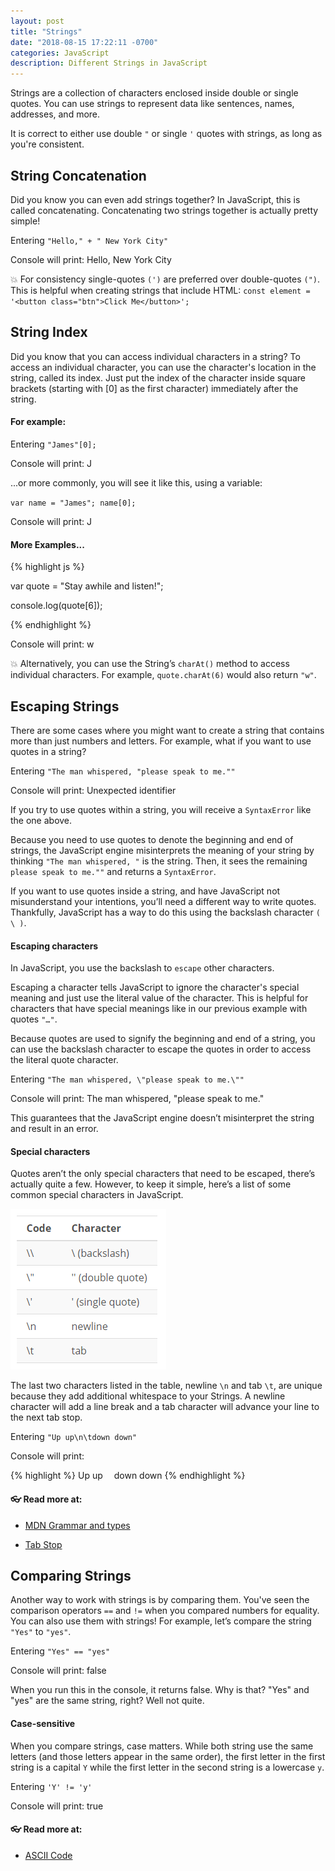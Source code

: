 ```yaml
---
layout: post
title: "Strings"
date: "2018-08-15 17:22:11 -0700"
categories: JavaScript
description: Different Strings in JavaScript
---
```


Strings are a collection of characters enclosed inside double or single quotes. You can use strings to represent data like sentences, names, addresses, and more.

It is correct to either use double `"` or single `'` quotes with strings, as long as you're consistent.

## String Concatenation

Did you know you can even add strings together? In JavaScript, this is called concatenating. Concatenating two strings together is actually pretty simple!

Entering `"Hello," + " New York City"`

Console will print: Hello, New York City

💥 For consistency single-quotes `(')` are preferred over double-quotes `(")`. This is helpful when creating strings that include HTML: `const element = '<button class="btn">Click Me</button>';`

## String Index

Did you know that you can access individual characters in a string? To access an individual character, you can use the character's location in the string, called its index. Just put the index of the character inside square brackets (starting with [0] as the first character) immediately after the string.

#### For example:

Entering `"James"[0];`

Console will print: J

...or more commonly, you will see it like this, using a variable:

`var name = "James";
name[0];`

Console will print: J

#### More Examples...

{% highlight js %}

var quote = "Stay awhile and listen!";

console.log(quote[6]);

{% endhighlight %}

Console will print: w

💥 Alternatively, you can use the String’s `charAt()` method to access individual characters. For example, `quote.charAt(6)` would also return `"w"`.

## Escaping Strings

There are some cases where you might want to create a string that contains more than just numbers and letters. For example, what if you want to use quotes in a string?

Entering `"The man whispered, "please speak to me.""`

Console will print: Unexpected identifier

If you try to use quotes within a string, you will receive a `SyntaxError` like the one above.

Because you need to use quotes to denote the beginning and end of strings, the JavaScript engine misinterprets the meaning of your string by thinking `"The man whispered, "` is the string. Then, it sees the remaining `please speak to me.""` and returns a `SyntaxError`.

If you want to use quotes inside a string, and have JavaScript not misunderstand your intentions, you’ll need a different way to write quotes. Thankfully, JavaScript has a way to do this using the backslash character `( \ )`.

#### Escaping characters

In JavaScript, you use the backslash to `escape` other characters.

Escaping a character tells JavaScript to ignore the character's special meaning and just use the literal value of the character. This is helpful for characters that have special meanings like in our previous example with quotes `"…"`.

Because quotes are used to signify the beginning and end of a string, you can use the backslash character to escape the quotes in order to access the literal quote character.

Entering `"The man whispered, \"please speak to me.\""`

Console will print: The man whispered, "please speak to me."

This guarantees that the JavaScript engine doesn’t misinterpret the string and result in an error.

#### Special characters

Quotes aren’t the only special characters that need to be escaped, there’s actually quite a few. However, to keep it simple, here’s a list of some common special characters in JavaScript.

![Special Characters](/pic/specialcharacters.PNG)

The last two characters listed in the table, newline `\n` and tab `\t`, are unique because they add additional whitespace to your Strings. A newline character will add a line break and a tab character will advance your line to the next tab stop.

Entering `"Up up\n\tdown down"`

Console will print:

{% highlight %}
Up up
 down down
{% endhighlight %}

#### 👓 Read more at:

- [MDN Grammar and types](https://developer.mozilla.org/en-US/docs/Web/JavaScript/Guide/Grammar_and_types#Using_special_characters_in_strings)

- [Tab Stop](https://en.wikipedia.org/wiki/Tab_stop)

## Comparing Strings

Another way to work with strings is by comparing them. You've seen the comparison operators `==` and `!=` when you compared numbers for equality. You can also use them with strings! For example, let’s compare the string `"Yes"` to `"yes"`.

Entering `"Yes" == "yes"`

Console will print: false

When you run this in the console, it returns false. Why is that? "Yes" and "yes" are the same string, right? Well not quite.

#### Case-sensitive

When you compare strings, case matters. While both string use the same letters (and those letters appear in the same order), the first letter in the first string is a capital `Y` while the first letter in the second string is a lowercase `y`.

Entering `'Y' != 'y'`

Console will print: true

#### 👓 Read more at:
- [ASCII Code](https://www.ascii-code.com/)
